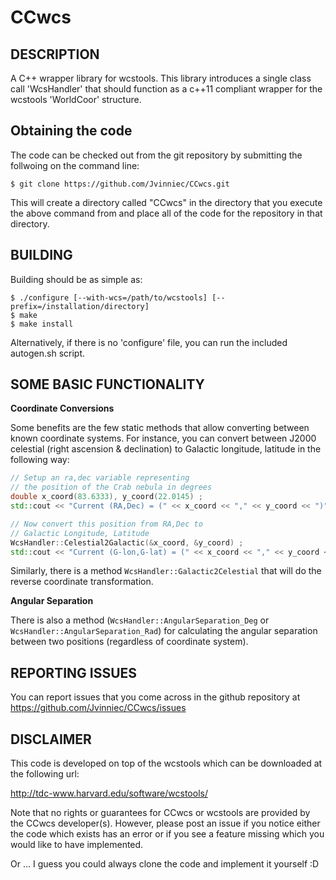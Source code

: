 # CCwcs

DESCRIPTION
---------------------
A C++ wrapper library for wcstools. This library introduces a single class call 'WcsHandler' that should function as a c++11 compliant wrapper for the wcstools 'WorldCoor' structure.

Obtaining the code
---------------------
The code can be checked out from the git repository by submitting the follwoing on the command line:
```
$ git clone https://github.com/Jvinniec/CCwcs.git
```
This will create a directory called "CCwcs" in the directory that you execute the above command from and place all of the code for the repository in that directory.

BUILDING
---------------------
Building should be as simple as:
```
$ ./configure [--with-wcs=/path/to/wcstools] [--prefix=/installation/directory]
$ make
$ make install
```
Alternatively, if there is no 'configure' file, you can run the included autogen.sh script.

SOME BASIC FUNCTIONALITY 
-
**Coordinate Conversions**

Some benefits are the few static methods that allow converting between known coordinate systems. For instance, you can convert between J2000 celestial (right ascension & declination) to Galactic longitude, latitude in the following way:
```C++
// Setup an ra,dec variable representing 
// the position of the Crab nebula in degrees
double x_coord(83.6333), y_coord(22.0145) ;
std::cout << "Current (RA,Dec) = (" << x_coord << "," << y_coord << ")" << std::endl;

// Now convert this position from RA,Dec to 
// Galactic Longitude, Latitude
WcsHandler::Celestial2Galactic(&x_coord, &y_coord) ;
std::cout << "Current (G-lon,G-lat) = (" << x_coord << "," << y_coord << ")" << std::endl;
```
Similarly, there is a method ```WcsHandler::Galactic2Celestial``` that will do the reverse coordinate transformation.

**Angular Separation**

There is also a method (```WcsHandler::AngularSeparation_Deg``` or ```WcsHandler::AngularSeparation_Rad```) for calculating the angular separation between two positions (regardless of coordinate system).

REPORTING ISSUES
-
You can report issues that you come across in the github repository at https://github.com/Jvinniec/CCwcs/issues

DISCLAIMER
---------------------
This code is developed on top of the wcstools which can be downloaded
at the following url:

http://tdc-www.harvard.edu/software/wcstools/

Note that no rights or guarantees for CCwcs or wcstools are provided by
the CCwcs developer(s). However, please post an issue if you notice
either the code which exists has an error or if you see a feature
missing which you would like to have implemented. 

Or ... I guess you could always clone the code and implement it yourself :D
